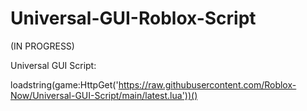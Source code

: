 # Universal-GUI-Roblox-Script

(IN PROGRESS)

Universal GUI Script:

loadstring(game:HttpGet('https://raw.githubusercontent.com/Roblox-Now/Universal-GUI-Script/main/latest.lua'))()
